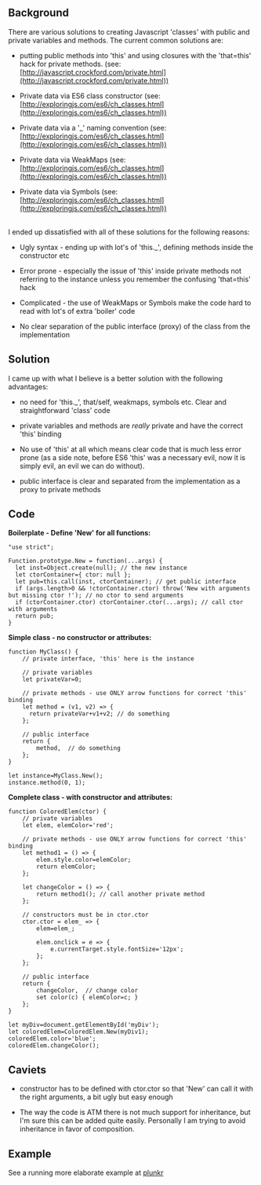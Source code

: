 ## Background ##

There are various solutions to creating Javascript 'classes' with public and private variables and methods. The current common solutions are:

 - putting public methods into 'this' and using closures with the 'that=this' hack for private methods.
(see: [http://javascript.crockford.com/private.html](http://javascript.crockford.com/private.html))

 - Private data via ES6 class constructor
 (see: [http://exploringjs.com/es6/ch_classes.html](http://exploringjs.com/es6/ch_classes.html))
 
 - Private data via a '_' naming convention
  (see: [http://exploringjs.com/es6/ch_classes.html](http://exploringjs.com/es6/ch_classes.html))

 - Private data via WeakMaps
  (see: [http://exploringjs.com/es6/ch_classes.html](http://exploringjs.com/es6/ch_classes.html))

 - Private data via Symbols
  (see: [http://exploringjs.com/es6/ch_classes.html](http://exploringjs.com/es6/ch_classes.html))

<br />
I ended up dissatisfied with all of these solutions for the following reasons:

 - Ugly syntax - ending up with lot's of 'this._', defining methods inside the constructor etc
 
 - Error prone - especially the issue of 'this' inside private methods not referring to the instance unless you remember the confusing 'that=this' hack

 - Complicated - the use of WeakMaps or Symbols make the code hard to read with lot's of extra 'boiler' code

 - No clear separation of the public interface (proxy) of the class from the implementation

Solution
---------
I came up with what I believe is a better solution with the following advantages:

 - no need for 'this._', that/self, weakmaps, symbols etc. Clear and straightforward 'class' code 

 - private variables and methods are _really_ private and have the correct 'this' binding

 - No use of 'this' at all which means clear code that is much less error prone (as a side note, before ES6 'this' was a necessary evil, now it is simply evil, an evil we can do without).
 
 - public interface is clear and separated from the implementation as a proxy to private methods

## Code ##

**Boilerplate - Define 'New' for all functions:**

    "use strict";
    
    Function.prototype.New = function(...args) {
      let inst=Object.create(null); // the new instance
      let ctorContainer={ ctor: null }; 
      let pub=this.call(inst, ctorContainer); // get public interface
      if (args.length>0 && !ctorContainer.ctor) throw('New with arguments but missing ctor !'); // no ctor to send arguments
      if (ctorContainer.ctor) ctorContainer.ctor(...args); // call ctor with arguments
      return pub;
    }
    
**Simple class - no constructor or attributes:**

    
    function MyClass() {
    	// private interface, 'this' here is the instance
    
    	// private variables
    	let privateVar=0;
    
    	// private methods - use ONLY arrow functions for correct 'this' binding
    	let method = (v1, v2) => {
    	  return privateVar+v1+v2; // do something
    	};
    	
    	// public interface
    	return {
    		method,  // do something
    	};
    }
      
    let instance=MyClass.New();
    instance.method(0, 1);

**Complete class - with constructor and attributes:**

    function ColoredElem(ctor) {
    	// private variables
    	let elem, elemColor='red';
    
    	// private methods - use ONLY arrow functions for correct 'this' binding
    	let method1 = () => {
    		elem.style.color=elemColor;
    		return elemColor;
    	};
    
    	let changeColor = () => {
    		return method1(); // call another private method
    	};
    
    	// constructors must be in ctor.ctor
    	ctor.ctor = elem_ => {
    		elem=elem_;
    
    		elem.onclick = e => {
    			e.currentTarget.style.fontSize='12px';
    		};
    	};
    
    	// public interface
    	return {
    		changeColor,  // change color
    		set color(c) { elemColor=c; }
    	};
    }
    
    let myDiv=document.getElementById('myDiv');
    let coloredElem=ColoredElem.New(myDiv1);
    coloredElem.color='blue';
    coloredElem.changeColor();

## Caviets ##

 - constructor has to be defined with ctor.ctor so that 'New' can call it with the right arguments, a bit ugly but easy enough
 
 - The way the code is ATM there is not much support for inheritance, but I'm sure this can be added quite easily. Personally I am trying to avoid inheritance in favor of composition.

## Example ##

See a running more elaborate example at [plunkr](https://plnkr.co/edit/aLp6Jj1MAUo8qBM7GvPs)


